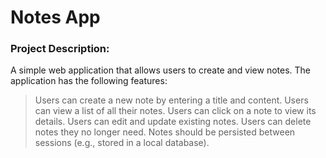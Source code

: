 # Notes App

### Project Description:
A simple web application that allows users to create and view notes. The
application has the following features:
> Users can create a new note by entering a title and content.
> Users can view a list of all their notes.
> Users can click on a note to view its details.
> Users can edit and update existing notes.
> Users can delete notes they no longer need.
> Notes should be persisted between sessions (e.g., stored in a local database).
